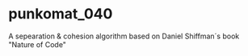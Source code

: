 # punkomat_040

A sepearation & cohesion algorithm based on Daniel Shiffman´s book "Nature of Code"
